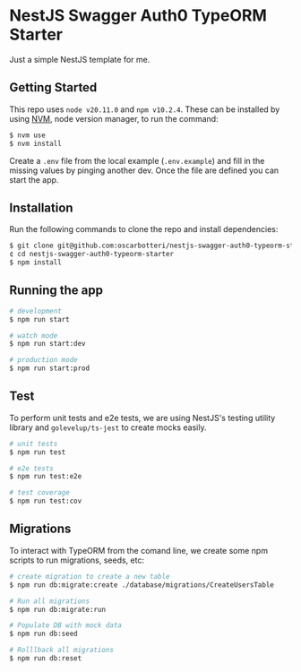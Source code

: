 # NestJS Swagger Auth0 TypeORM Starter

Just a simple NestJS template for me.

## Getting Started

This repo uses `node v20.11.0` and `npm v10.2.4`. These can be installed by using [NVM](https://github.com/nvm-sh/nvm), node version manager, to run the command:
```bash
$ nvm use
$ nvm install
```

Create a `.env` file from the local example (`.env.example`) and fill in the missing values by pinging another dev.
Once the file are defined you can start the app.

## Installation

Run the following commands to clone the repo and install dependencies:
```bash
$ git clone git@github.com:oscarbotteri/nestjs-swagger-auth0-typeorm-starter.git
¢ cd nestjs-swagger-auth0-typeorm-starter
$ npm install
```

## Running the app

```bash
# development
$ npm run start

# watch mode
$ npm run start:dev

# production mode
$ npm run start:prod
```

## Test

To perform unit tests and e2e tests, we are using NestJS's testing utility library and `golevelup/ts-jest` to create mocks easily.

```bash
# unit tests
$ npm run test

# e2e tests
$ npm run test:e2e

# test coverage
$ npm run test:cov
```

## Migrations

To interact with TypeORM from the comand line, we create some npm scripts to run migrations, seeds, etc:

```bash
# create migration to create a new table
$ npm run db:migrate:create ./database/migrations/CreateUsersTable

# Run all migrations
$ npm run db:migrate:run

# Populate DB with mock data
$ npm run db:seed

# Rolllback all migrations
$ npm run db:reset
```